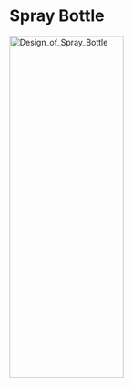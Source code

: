 # Spray Bottle

<img width="200" height="600" alt="Design_of_Spray_Bottle" src="https://github.com/user-attachments/assets/3845f19a-e5e4-45d4-b3ca-0553f7bcc5b3" />
